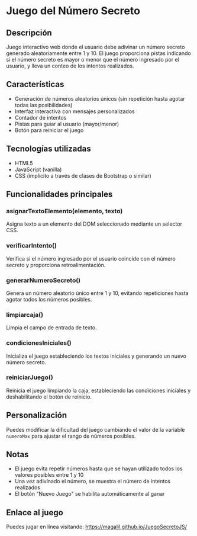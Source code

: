
<h1>Juego del Número Secreto</h1>
<h2>Descripción</h2>
<p>Juego interactivo web donde el usuario debe adivinar un número secreto generado aleatoriamente entre 1 y 10. El juego proporciona pistas indicando si el número secreto es mayor o menor que el número ingresado por el usuario, y lleva un conteo de los intentos realizados.</p>
    
<h2>Características</h2>
    <ul>
        <li>Generación de números aleatorios únicos (sin repetición hasta agotar todas las posibilidades)</li>
        <li>Interfaz interactiva con mensajes personalizados</li>
        <li>Contador de intentos</li>
        <li>Pistas para guiar al usuario (mayor/menor)</li>
        <li>Botón para reiniciar el juego</li>
    </ul>
    
<h2>Tecnologías utilizadas</h2>
    <ul>
        <li>HTML5</li>
        <li>JavaScript (vanilla)</li>
        <li>CSS (implícito a través de clases de Bootstrap o similar)</li>
    </ul>
    
    
 <h2>Funcionalidades principales</h2>
    
<h3>asignarTextoElemento(elemento, texto)</h3>
    <p>Asigna texto a un elemento del DOM seleccionado mediante un selector CSS.</p>
    
<h3>verificarIntento()</h3>
    <p>Verifica si el número ingresado por el usuario coincide con el número secreto y proporciona retroalimentación.</p>
    
 <h3>generarNumeroSecreto()</h3>
    <p>Genera un número aleatorio único entre 1 y 10, evitando repeticiones hasta agotar todos los números posibles.</p>
    
<h3>limpiarcaja()</h3>
    <p>Limpia el campo de entrada de texto.</p>
    
<h3>condicionesIniciales()</h3>
    <p>Inicializa el juego estableciendo los textos iniciales y generando un nuevo número secreto.</p>
    
<h3>reiniciarJuego()</h3>
    <p>Reinicia el juego limpiando la caja, estableciendo las condiciones iniciales y deshabilitando el botón de reinicio.</p>
    
  <h2>Personalización</h2>
    <p>Puedes modificar la dificultad del juego cambiando el valor de la variable <code>numeroMax</code> para ajustar el rango de números posibles.</p>
    
  <h2>Notas</h2>
    <ul>
        <li>El juego evita repetir números hasta que se hayan utilizado todos los valores posibles entre 1 y 10</li>
        <li>Una vez adivinado el número, se muestra el número de intentos realizados</li>
        <li>El botón "Nuevo Juego" se habilita automáticamente al ganar</li>
    </ul>
    
   <h2>Enlace al juego</h2>
    <p>Puedes jugar en línea visitando: <a href="https://magalil.github.io/JuegoSecretoJS/">https://magalil.github.io/JuegoSecretoJS/</a></p>
    
 
